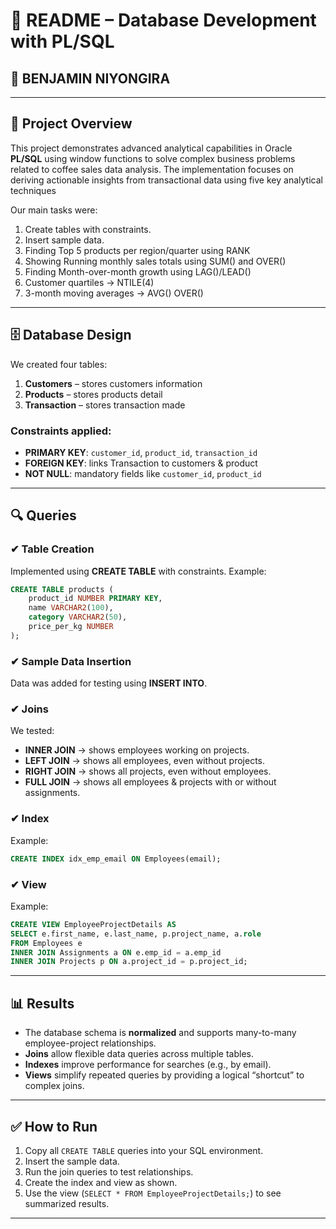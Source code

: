 # 📘 README – Database Development with PL/SQL

## 👥 BENJAMIN NIYONGIRA

---

## 📌 Project Overview

This project demonstrates advanced analytical capabilities in Oracle **PL/SQL** using window functions to solve complex business problems related to coffee sales data analysis. The implementation focuses on deriving actionable insights from transactional data using five key analytical techniques

Our main tasks were:

1. Create tables with constraints.
2. Insert sample data.
3. Finding Top 5 products per region/quarter using RANK
4. Showing Running monthly sales totals using SUM() and  OVER()
5. Finding Month-over-month growth using LAG()/LEAD()
6. Customer quartiles → NTILE(4)
7.  3-month moving averages → AVG() OVER()

---

## 🗄 Database Design

We created four tables:

1. **Customers** – stores customers information
2. **Products** – stores products detail
3. **Transaction** – stores transaction made


### Constraints applied:

* **PRIMARY KEY**: `customer_id`, `product_id`, `transaction_id`
* **FOREIGN KEY**: links  Transaction to customers & product
* **NOT NULL**: mandatory fields like `customer_id`, `product_id`

---

## 🔍 Queries

### ✔ Table Creation

Implemented using **CREATE TABLE** with constraints.
Example:

```sql
CREATE TABLE products (
    product_id NUMBER PRIMARY KEY,
    name VARCHAR2(100),
    category VARCHAR2(50),
    price_per_kg NUMBER
);
```

### ✔ Sample Data Insertion

Data was added for testing using **INSERT INTO**.

### ✔ Joins

We tested:

* **INNER JOIN** → shows employees working on projects.
* **LEFT JOIN** → shows all employees, even without projects.
* **RIGHT JOIN** → shows all projects, even without employees.
* **FULL JOIN** → shows all employees & projects with or without assignments.

### ✔ Index

Example:

```sql
CREATE INDEX idx_emp_email ON Employees(email);
```

### ✔ View

Example:

```sql
CREATE VIEW EmployeeProjectDetails AS
SELECT e.first_name, e.last_name, p.project_name, a.role
FROM Employees e
INNER JOIN Assignments a ON e.emp_id = a.emp_id
INNER JOIN Projects p ON a.project_id = p.project_id;
```

---

## 📊 Results

* The database schema is **normalized** and supports many-to-many employee-project relationships.
* **Joins** allow flexible data queries across multiple tables.
* **Indexes** improve performance for searches (e.g., by email).
* **Views** simplify repeated queries by providing a logical “shortcut” to complex joins.

---

## ✅ How to Run

1. Copy all `CREATE TABLE` queries into your SQL environment.
2. Insert the sample data.
3. Run the join queries to test relationships.
4. Create the index and view as shown.
5. Use the view (`SELECT * FROM EmployeeProjectDetails;`) to see summarized results.

---

